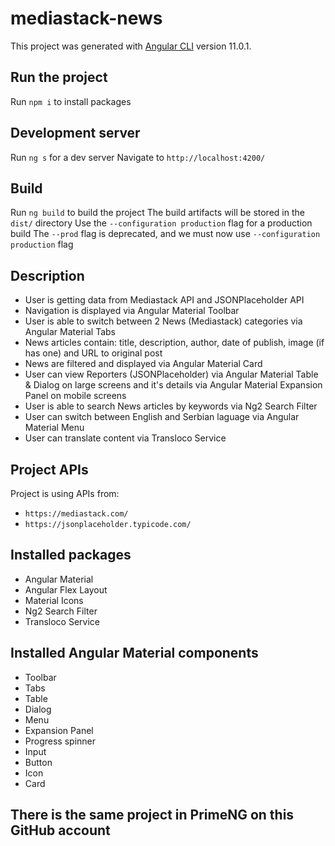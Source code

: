 # mediastack-news

This project was generated with [Angular CLI](https://github.com/angular/angular-cli) version 11.0.1.

## Run the project

Run `npm i` to install packages

## Development server

Run `ng s` for a dev server
Navigate to `http://localhost:4200/`

## Build

Run `ng build` to build the project
The build artifacts will be stored in the `dist/` directory
Use the `--configuration production` flag for a production build
The `--prod` flag is deprecated, and we must now use `--configuration production` flag

## Description

- User is getting data from Mediastack API and JSONPlaceholder API
- Navigation is displayed via Angular Material Toolbar
- User is able to switch between 2 News (Mediastack) categories via Angular Material Tabs
- News articles contain: title, description, author, date of publish, image (if has one) and URL to original post
- News are filtered and displayed via Angular Material Card
- User can view Reporters (JSONPlaceholder) via Angular Material Table & Dialog on large screens and it's details via Angular Material Expansion Panel on mobile screens
- User is able to search News articles by keywords via Ng2 Search Filter
- User can switch between English and Serbian laguage via Angular Material Menu
- User can translate content via Transloco Service

## Project APIs

Project is using APIs from:

- `https://mediastack.com/`
- `https://jsonplaceholder.typicode.com/`

## Installed packages

- Angular Material
- Angular Flex Layout
- Material Icons
- Ng2 Search Filter
- Transloco Service

## Installed Angular Material components

- Toolbar
- Tabs
- Table
- Dialog
- Menu
- Expansion Panel
- Progress spinner
- Input
- Button
- Icon
- Card

## There is the same project in PrimeNG on this GitHub account
